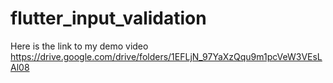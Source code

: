 # flutter_input_validation
Here is the link to my  demo video https://drive.google.com/drive/folders/1EFLjN_97YaXzQqu9m1pcVeW3VEsLAl08
